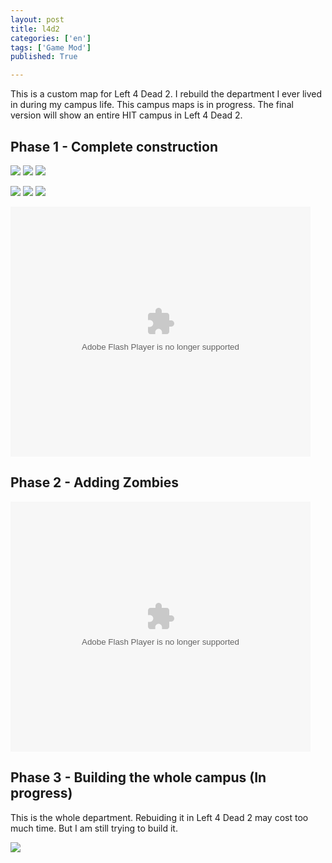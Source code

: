 ```yaml
---
layout: post
title: l4d2
categories: ['en']
tags: ['Game Mod']
published: True

---
```


This is a custom map for Left 4 Dead 2. I rebuild the department I ever lived in during my campus life. 
This campus maps is in progress. The final version will show an entire HIT campus in Left 4 Dead 2.

## Phase 1 - Complete construction

![](http://ww2.sinaimg.cn/large/6d0af205jw1eyhn0utb3jj21kw16oq8j.jpg)
![](http://ww3.sinaimg.cn/large/6d0af205jw1eyhn47xsx5j20zk0m8n48.jpg)
![](http://ww4.sinaimg.cn/large/6d0af205jw1eyhn7hj9byj20zk0m8dmr.jpg)

![](http://ww2.sinaimg.cn/large/6d0af205jw1eyhn4rkad0j20zk0m8n5b.jpg)
![](http://ww1.sinaimg.cn/large/6d0af205jw1eyhn59ogguj20zk0m8thg.jpg)
![](http://ww1.sinaimg.cn/large/6d0af205jw1eyhn6yiwckj20zk0m846u.jpg)

<embed src="http://static.video.qq.com/TPout.swf?vid=c0174lzohu7&auto=0" allowFullScreen="true" quality="high" width="480" height="400" align="middle" allowScriptAccess="always" type="application/x-shockwave-flash"></embed>

## Phase 2 - Adding Zombies

<embed src="http://static.video.qq.com/TPout.swf?vid=p0174b5bjeo&auto=0" allowFullScreen="true" quality="high" width="480" height="400" align="middle" allowScriptAccess="always" type="application/x-shockwave-flash"></embed>

## Phase 3 - Building the whole campus (In progress)

This is the whole department. Rebuiding it in Left 4 Dead 2 may cost too much time. But I am still trying to build it.

![](http://ww1.sinaimg.cn/large/6d0af205jw1eyhna28nl9j20m80esq76.jpg)